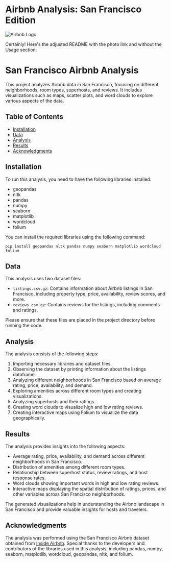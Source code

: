 # Airbnb Analysis: San Francisco Edition

![Airbnb Logo](https://upload.wikimedia.org/wikipedia/commons/6/69/Airbnb_Logo_B%C3%A9lo.svg)

Certainly! Here's the adjusted README with the photo link and without the Usage section:

# San Francisco Airbnb Analysis

This project analyzes Airbnb data in San Francisco, focusing on different neighborhoods, room types, superhosts, and reviews. It includes visualizations such as maps, scatter plots, and word clouds to explore various aspects of the data.

## Table of Contents

- [Installation](#installation)
- [Data](#data)
- [Analysis](#analysis)
- [Results](#results)
- [Acknowledgments](#acknowledgments)

## Installation

To run this analysis, you need to have the following libraries installed:

- geopandas
- nltk
- pandas
- numpy
- seaborn
- matplotlib
- wordcloud
- folium

You can install the required libraries using the following command:

```
pip install geopandas nltk pandas numpy seaborn matplotlib wordcloud folium
```

## Data

This analysis uses two dataset files:

- `listings.csv.gz`: Contains information about Airbnb listings in San Francisco, including property type, price, availability, review scores, and more.
- `reviews.csv.gz`: Contains reviews for the listings, including comments and ratings.

Please ensure that these files are placed in the project directory before running the code.

## Analysis

The analysis consists of the following steps:

1. Importing necessary libraries and dataset files.
2. Observing the dataset by printing information about the listings dataframe.
3. Analyzing different neighborhoods in San Francisco based on average rating, price, availability, and demand.
4. Exploring amenities across different room types and creating visualizations.
5. Analyzing superhosts and their ratings.
6. Creating word clouds to visualize high and low rating reviews.
7. Creating interactive maps using Folium to visualize the data geographically.

## Results

The analysis provides insights into the following aspects:

- Average rating, price, availability, and demand across different neighborhoods in San Francisco.
- Distribution of amenities among different room types.
- Relationship between superhost status, review ratings, and host response rates.
- Word clouds showing important words in high and low rating reviews.
- Interactive maps displaying the spatial distribution of ratings, prices, and other variables across San Francisco neighborhoods.

The generated visualizations help in understanding the Airbnb landscape in San Francisco and provide valuable insights for hosts and travelers.

## Acknowledgments

The analysis was performed using the San Francisco Airbnb dataset obtained from [Inside Airbnb](http://insideairbnb.com/get-the-data.html). Special thanks to the developers and contributors of the libraries used in this analysis, including pandas, numpy, seaborn, matplotlib, wordcloud, geopandas, nltk, and folium.
